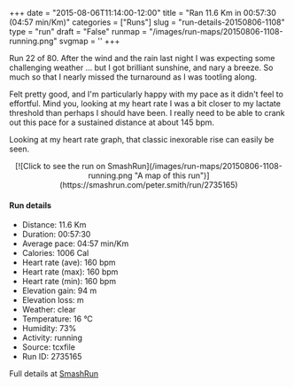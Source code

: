 +++
date = "2015-08-06T11:14:00-12:00"
title = "Ran 11.6 Km in 00:57:30 (04:57 min/Km)"
categories = ["Runs"]
slug = "run-details-20150806-1108"
type = "run"
draft = "False"
runmap = "/images/run-maps/20150806-1108-running.png"
svgmap = '<polyline points="0 43, 1 43, 4 45, 16 48, 25 48, 27 48, 34 48, 38 50, 39 51, 46 57, 50 58, 55 59, 57 59, 59 59, 67 56, 72 54, 78 55, 80 56, 84 55, 87 53, 88 51, 86 47, 85 44, 86 44, 95 44, 98 43, 100 42, 98 43, 95 44, 86 43, 85 45, 86 47, 88 52, 86 54, 81 56, 78 55, 72 54, 69 56, 61 58, 53 59, 47 57, 39 50, 36 49, 32 48, 25 48, 20 48, 19 50, 16 52, 12 50, 9 51, 4 53, 0 57">'
+++

Run 22 of 80. After the wind and the rain last night I was expecting some challenging weather ... but I got brilliant sunshine, and nary a breeze. So much so that I nearly missed the turnaround as I was tootling along. 

Felt pretty good, and I'm particularly happy with my pace as it didn't feel to effortful. Mind you, looking at my heart rate I was a bit closer to my lactate threshold than perhaps I should have been. I really need to be able to crank out this pace for a sustained distance at about 145 bpm. 

Looking at my heart rate graph, that classic inexorable rise can easily be seen. 

 


<!--more-->

<center>
[![Click to see the run on SmashRun](/images/run-maps/20150806-1108-running.png "A map of this run")](https://smashrun.com/peter.smith/run/2735165)
</center>

#### Run details

* Distance: 11.6 Km
* Duration: 00:57:30
* Average pace: 04:57 min/Km
* Calories: 1006 Cal
* Heart rate (ave): 160 bpm
* Heart rate (max): 160 bpm
* Heart rate (min): 160 bpm
* Elevation gain: 94 m
* Elevation loss:  m
* Weather: clear
* Temperature: 16 &deg;C
* Humidity: 73%
* Activity: running
* Source: tcxfile
* Run ID: 2735165

Full details at [SmashRun](https://smashrun.com/peter.smith/run/2735165)